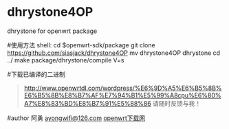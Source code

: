 # dhrystone4OP
dhrystone  for openwrt package 

#使用方法
shell:
    cd $openwrt-sdk/package
    git clone https://github.com/siasjack/dhrystone4OP
	mv dhrystone4OP dhrystone
	cd ../
	make package/dhrystone/compile V=s

#下载已编译的二进制
>http://www.openwrtdl.com/wordpress/%E6%9D%A5%E6%B5%8B%E6%B5%8B%E8%B7%AF%E7%94%B1%E5%99%A8cpu%E6%80%A7%E8%83%BD%E8%B7%91%E5%88%86
请随时反馈与我！

#author
阿勇 ayongwifi@126.com
[openwrt下载网](http://www.openwrtdl.com)
